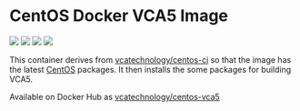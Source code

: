 # CentOS Docker VCA5 Image

[![](https://images.microbadger.com/badges/image/vcatechnology/centos-vca5.svg)](http://microbadger.com/images/vcatechnology/centos-vca5 "Image Layers") [![](https://images.microbadger.com/badges/version/vcatechnology/centos.svg)](http://microbadger.com/images/vcatechnology/centos-vca5 "Image Version") [![](https://images.microbadger.com/badges/license/vcatechnology/centos-vca5.svg)](https://microbadger.com/images/vcatechnology/centos-vca5 "Image License")  [![](https://images.microbadger.com/badges/commit/vcatechnology/centos-vca5.svg)](https://github.com/vcatechnology/docker-centos-vca5 "Image Commit")

This container derives from
[vcatechnology/centos-ci](https://hub.docker.com/r/vcatechnology/centos-ci) so that the
image has the latest [CentOS](https://www.centos.org/) packages. It then
installs the some packages for building VCA5.

Available on Docker Hub as [vcatechnology/centos-vca5](https://hub.docker.com/r/vcatechnology/centos-vca5/)
